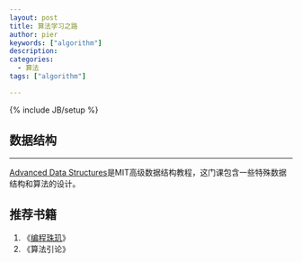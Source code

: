 ```yaml
---
layout: post
title: 算法学习之路
author: pier
keywords: ["algorithm"]
description:
categories:
  - 算法
tags: ["algorithm"]

---
```

{% include JB/setup %}

## 数据结构
------------------
[Advanced Data Structures](http://courses.csail.mit.edu/6.851/spring14/)是MIT高级数据结构教程，这门课包含一些特殊数据结构和算法的设计。

## 推荐书籍

1. 《[编程珠玑](https://book.douban.com/subject/1484451/)》
2. 《算法引论》